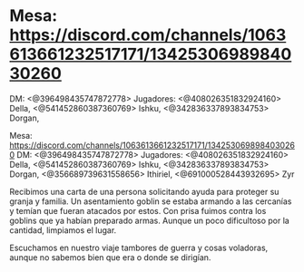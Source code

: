 # Mesa: https://discord.com/channels/1063613661232517171/1342530698984030260
DM: <@396498435747872778> 
Jugadores: <@408026351832924160> Della, <@541452860387360769> Ishku, <@342836337893834753> Dorgan,

Mesa: https://discord.com/channels/1063613661232517171/1342530698984030260
DM: <@396498435747872778> 
Jugadores: <@408026351832924160> Della, <@541452860387360769> Ishku, <@342836337893834753> Dorgan, <@356689739631558656> Ithiriel, <@691000528443932695> Zyr

Recibimos una carta de una persona solicitando ayuda para proteger su granja y familia. Un asentamiento goblin se estaba armando a las cercanías y temían que fueran atacados por estos. Con prisa fuimos contra los goblins que ya habían preparado armas. Aunque un poco dificultoso por la cantidad, limpiamos el lugar.

Escuchamos en nuestro viaje tambores de guerra y cosas voladoras, aunque no sabemos bien que era o donde se dirigían.

